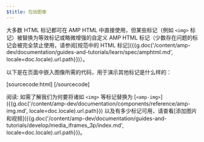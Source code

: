 ```yaml
---
$title: 包括图像
---
```


大多数 HTML 标记都可在 AMP HTML 中直接使用，但某些标记（例如 `<img>` 标记）被替换为等效标记或略微增强的自定义 AMP HTML 标记（少数存在问题的标记会被完全禁止使用，请参阅[规范中的 HTML 标记]({{g.doc('/content/amp-dev/documentation/guides-and-tutorials/learn/spec/amphtml.md', locale=doc.locale).url.path}})）。

以下是在页面中嵌入图像所需的代码，用于演示其他标记是什么样的：

[sourcecode:html]
<amp-img src="welcome.jpg" alt="Welcome" height="400" width="800"></amp-img>
[/sourcecode]

阅读: 如需了解我们为何要将诸如 `<img>` 等标记替换为 [`<amp-img>`]({{g.doc('/content/amp-dev/documentation/components/reference/amp-img.md', locale=doc.locale).url.path}}) 以及有多少标记可用，请查看[添加图片和视频]({{g.doc('/content/amp-dev/documentation/guides-and-tutorials/develop/media_iframes_3p/index.md', locale=doc.locale).url.path}})。
